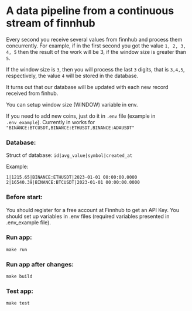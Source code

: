 # A data pipeline from a continuous stream of finnhub

Every second you receive several values from finnhub and process them concurrently. For example, if in the first second you got the value `1, 2, 3, 4, 5` then the result of the work will be 3, if the window size is greater than `5`.

If the window size is `3`, then you will process the last `3` digits, that is `3,4,5`, respectively, the value `4` will be stored in the database. 

It turns out that our database will be updated with each new record received from finhub.

You can setup window size (WINDOW) variable in env.

If you need to add new coins, just do it in ```.env``` file (example in ```.env_example```). Currently in works for ```"BINANCE:BTCUSDT,BINANCE:ETHUSDT,BINANCE:ADAUSDT"```

### Database:

Struct of database:
```id|avg_value|symbol|created_at```

Example:
```
1|1215.65|BINANCE:ETHUSDT|2023-01-01 00:00:00.0000
2|16540.39|BINANCE:BTCUSDT|2023-01-01 00:00:00.0000
```

### Before start:

You should register for a free account at Finnhub to get an API Key.
You should set up variables in .env files (required variables presented in .env_example file). 

### Run app: 

```make run```

### Run app after changes:

```make build```

### Test app: 

```make test```

